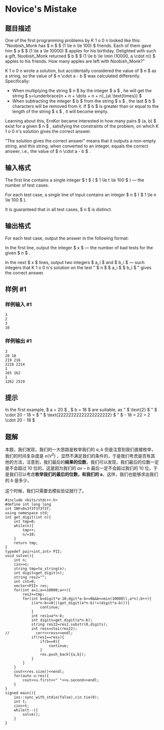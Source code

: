 # Novice's Mistake

## 题目描述

One of the first programming problems by K 1 o 0 n looked like this: "Noobish\_Monk has $ n $ $ (1 \le n \le 100) $ friends. Each of them gave him $ a $ $ (1 \le a \le 10000) $ apples for his birthday. Delighted with such a gift, Noobish\_Monk returned $ b $ $ (1 \le b \le \min (10000, a \cdot n)) $ apples to his friends. How many apples are left with Noobish\_Monk?"

K 1 o 0 n wrote a solution, but accidentally considered the value of $ n $ as a string, so the value of $ n \cdot a - b $ was calculated differently. Specifically:

- When multiplying the string $ n $ by the integer $ a $ , he will get the string $ s=\underbrace{n + n + \dots + n + n}_{a\ \text{times}} $
- When subtracting the integer $ b $ from the string $ s $ , the last $ b $ characters will be removed from it. If $ b $ is greater than or equal to the length of the string $ s $ , it will become empty.

Learning about this, ErnKor became interested in how many pairs $ (a, b) $ exist for a given $ n $ , satisfying the constraints of the problem, on which K 1 o 0 n's solution gives the correct answer.

"The solution gives the correct answer" means that it outputs a non-empty string, and this string, when converted to an integer, equals the correct answer, i.e., the value of $ n \cdot a - b $ .

## 输入格式

The first line contains a single integer $ t $ ( $ 1 \le t \le 100 $ ) — the number of test cases.

For each test case, a single line of input contains an integer $ n $ ( $ 1 \le n \le 100 $ ).

It is guaranteed that in all test cases, $ n $ is distinct.

## 输出格式

For each test case, output the answer in the following format:

In the first line, output the integer $ x $ — the number of bad tests for the given $ n $ .

In the next $ x $ lines, output two integers $ a_i $ and $ b_i $ — such integers that K 1 o 0 n's solution on the test " $ n $ $ a_i $ $ b_i $ " gives the correct answer.

## 样例 #1

### 样例输入 #1

```
3
2
3
10
```

### 样例输出 #1

```
3
20 18 
219 216 
2218 2214 
1
165 162 
1
1262 2519
```

## 提示

In the first example, $ a = 20 $ , $ b = 18 $ are suitable, as " $ \text{2} $ " $ \cdot 20 - 18 = $ " $ \text{22222222222222222222} $ " $ - 18 = 22 = 2 \cdot 20 - 18 $

## 题解
本题，我们发现，我们的一大思路是枚举我们的 $a,b$ 但是注意到我们直接枚举，我们的时间复杂度是 $o(V^2)$ ，显然不满足我们的条件的，于是我们考虑是否有其他的方法，注意到，我们最后的**结果的位数**，我们可以发现，我们最后的位数一定是不会超过 10 位的，这是因为我们的 $ax-b$ 最后一定不会超过我们的 10 位，于是我们可以考虑**枚举我们的最后的位数，和我们的 a**，这样，我们也能够求出我们的 $b$ 是多少。

这个时候，我们只需要去模拟验证就行了。
```
#include <bits/stdc++.h>
#define int long long
int INF=0x3f3f3f3f3f;
using namespace std;
int get_digit(int n){
    int tmp=0;
    while(n){
        tmp++;
        n/=10;
    }
    return tmp;
}
typedef pair<int,int> PII;
void solve(){
    int n;
    cin>>n;
    string tmp=to_string(n);
    int digit=get_digit(n);
    string res2="";
    int cnt=0;
    vector<PII> res;
    for(int a=1;a<=10000;a++){
        res2+=tmp;
        for(int b=digit*a-10;dgit*a-b>=0&&b<=min(10000ll,a*n);b++){
            i(a*n-b<=0||(get_digit(a*n-b)!=(digit*a-b))){
                continue;
            }
            int res1=a*n-b;
            int digits=get_digit(a*n-b);
            string res22=res2.substr(0,digits);
            int ress=stoi(res22);
//            cerr<<ress<<endl;
            if(res1==ress){
                if(b==0){
                    continue;
                }
                res.push_back({a,b});
            }
        }
    }
    cout<<res.size()<<endl;
    for(auto u:res){
        cout<<u.first<<" "<<u.second<<endl;
    }
}
signed main(){
    ios::sync_with_stdio(false),cin.tie(0);
    int t;
    cin>>t;
    while(t--){
        solve();
    }
}
```